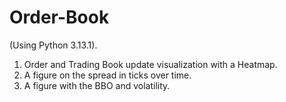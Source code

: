 # Order-Book
(Using Python 3.13.1).
1. Order and Trading Book update visualization with a Heatmap. 
2. A figure on the spread in ticks over time. 
3. A figure with the BBO and volatility.